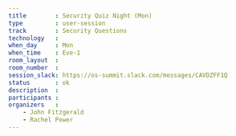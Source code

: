 ```yaml
---
title        : Security Quiz Night (Mon)
type         : user-session
track        : Security Questions
technology   :
when_day     : Mon
when_time    : Eve-1
room_layout  :
room_number  :
session_slack: https://os-summit.slack.com/messages/CAVDZFF1Q
status       : ok
description  :
participants :
organizers   :
    - John Fitzgerald
    - Rachel Power
---
```

